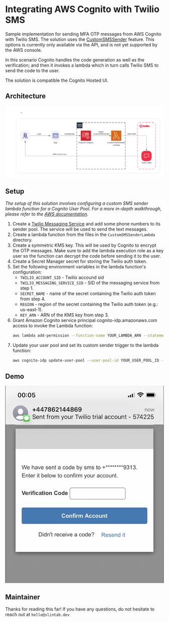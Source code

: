 # Integrating AWS Cognito with Twilio SMS
Sample implementation for sending MFA OTP messages from AWS Cognito with Twilio SMS. The solution uses the [CustomSMSSender](https://docs.aws.amazon.com/cognito/latest/developerguide/user-pool-lambda-custom-sms-sender.html) feature. This options is currently only available via the API, and is not yet supported by the AWS console. 

In this scenario Cognito handles the code generation as well as the verification; and then it invokes a lambda which in turn calls Twilio SMS to send the code to the user. 

The solution is compatible the Cognito Hosted UI.

## Architecture
![Architecture Diagram](./architecture.png?raw=true)

## Setup

*The setup of this solution involves configuring a custom SMS sender lambda function for a Cognito User Pool. For a more in-depth walkthrough, please refer to the [AWS documentation](https://docs.aws.amazon.com/cognito/latest/developerguide/user-pool-lambda-custom-sms-sender.html).*

1. Create a [Twilio Messaging Service](https://www.twilio.com/docs/messaging/services) and add some phone numbers to its sender pool. The service will be used to send the text messages.
2. Create a lambda function from the files in the `CustomSMSSenderLambda` directory.
3. Create a symmetric KMS key. This will be used by Cognito to encrypt the OTP messages. Make sure to add the lambda execution role as a key user so the function can decrypt the code before sending it to the user.
4. Create a Secret Manager secret for storing the Twilio auth token.
5. Set the following environment variables in the lambda function's configuration:
    - `TWILIO_ACCOUNT_SID` - Twilio accound sid
    - `TWILIO_MESSAGING_SERVICE_SID` - SID of the messaging service from step 1.
    - `SECRET_NAME` - name of the secret containing the Twilio auth token from step 4.
    - `REGION` - region of the secret containing the Twilio auth token (e.g.: us-east-1).
    - `KEY_ARN` - ARN of the KMS key from step 3.
6. Grant Amazon Cognito service principal cognito-idp.amazonaws.com access to invoke the Lambda function:
    ```bash
    aws lambda add-permission --function-name YOUR_LAMBDA_ARN --statement-id "CognitoLambdaInvokeAccess" --action lambda:InvokeFunction --principal cognito-idp.amazonaws.com
    ```
7. Update your user pool and set its custom sender trigger to the lambda function:
    ```bash
    aws cognito-idp update-user-pool --user-pool-id YOUR_USER_POOL_ID --lambda-config "CustomSMSSender={LambdaVersion=V1_0,LambdaArn= YOUR_LAMBDA_ARN },KMSKeyID= YOUR_KMS_KEY_ARN"
    ```

## Demo
![Demo screenshot](./demo.jpg?raw=true)


## Maintainer
Thanks for reading this far!
If you have any questions, do not hesitate to reach out at `hello@slintab.dev`
